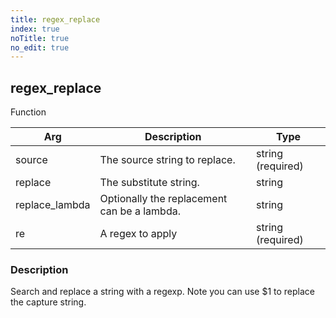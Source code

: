```yaml
---
title: regex_replace
index: true
noTitle: true
no_edit: true
---
```




<div class="vql_item"></div>


## regex_replace
<span class='vql_type pull-right page-header'>Function</span>



<div class="vqlargs"></div>

Arg | Description | Type
----|-------------|-----
source|The source string to replace.|string (required)
replace|The substitute string.|string
replace_lambda|Optionally the replacement can be a lambda.|string
re|A regex to apply|string (required)

### Description

Search and replace a string with a regexp. Note you can use $1 to replace the capture string.

